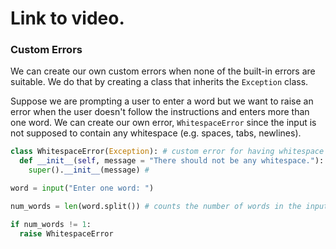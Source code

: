 # Link to video.

### Custom Errors

We can create our own custom errors when none of the built-in errors are suitable. We do that by creating a class that inherits the `Exception` class.

Suppose we are prompting a user to enter a word but we want to raise an error when the user doesn't follow the instructions and enters more than one word. We can create our own error, `WhitespaceError` since the input is not supposed to contain any whitespace (e.g. spaces, tabs, newlines).

```python
class WhitespaceError(Exception): # custom error for having whitespace (e.g. space, tab, newline) when there shouldn't be
  def __init__(self, message = "There should not be any whitespace."):
    super().__init__(message) #

word = input("Enter one word: ")

num_words = len(word.split()) # counts the number of words in the input

if num_words != 1:
  raise WhitespaceError
```
